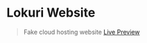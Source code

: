 # Lokuri Website

> Fake cloud hosting website [Live Preview](https://nostalgic-spence-01f2d4.netlify.app/)
